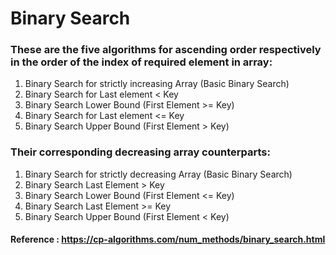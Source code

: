 # Binary Search


### These are the five algorithms for ascending order respectively in the order of the index of required element in array:

1) Binary Search for strictly increasing Array (Basic Binary Search)
2) Binary Search for Last element < Key
3) Binary Search Lower Bound (First Element >= Key)
4) Binary Search for Last element <= Key
5) Binary Search Upper Bound (First Element > Key)

### Their corresponding decreasing array counterparts:

1) Binary Search for strictly decreasing Array (Basic Binary Search)
2) Binary Search Last Element > Key
3) Binary Search Lower Bound (First Element <= Key)
4) Binary Search Last Element >= Key
5) Binary Search Upper Bound (First Element < Key)


#### Reference : https://cp-algorithms.com/num_methods/binary_search.html
